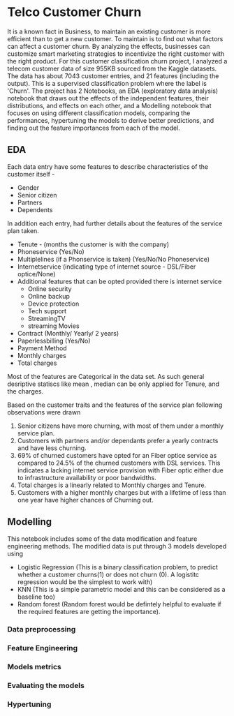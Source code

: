 # Telco Customer Churn

It is a known fact in Business, to maintain an existing customer is more efficient than to get a new customer.  To maintain is to find out what factors can affect a customer churn. By analyzing the effects, businesses can customize smart marketing strategies to incentivize the right customer with the right product. 
For this customer classification churn project, I analyzed a telecom customer data of size 955KB sourced from the Kaggle datasets.  The data has about 7043 customer entries, and 21 features (including the output). This is a supervised classification problem where the label is 'Churn'.  The project has 2 Notebooks, an EDA (exploratory data analysis) notebook that draws out the effects of the independent features, their distributions, and effects on each other, and a Modelling notebook that focuses on using different classification models, comparing the performances, hypertuning the models to derive better predictions, and finding out the feature importances from each of the model. 

## EDA
Each data entry have some features to describe characteristics of the customer itself - 
 * Gender 
 * Senior citizen 
 * Partners
 * Dependents
 
In addition each entry, had further details about the features of the service plan taken.
* Tenute - (months the customer is with the company)
* Phoneservice (Yes/No)
* Multiplelines (if a Phonservice is taken) (Yes/No/No Phoneservice)
* Internetservice (indicating type of internet source - DSL/Fiber optice/None)
* Additional features that can be opted provided there is internet service 
    * Online security
    * Online backup
    * Device protection
    * Tech support
    * StreamingTV
    * streaming Movies
* Contract (Monthly/ Yearly/ 2 years)
* Paperlessbilling (Yes/No)
* Payment Method
* Monthly charges
* Total charges

Most of the features are Categorical in the data set. As such general desriptive statiscs like mean , median can be only applied for Tenure, and the charges. 

Based on the customer traits and the features of the service plan following observations were drawn
1. Senior citizens have more churning, with most of them under a monthly service plan. 
2. Customers with partners and/or dependants prefer a yearly contracts and have less churning.
3. 69% of churned customers have opted for an Fiber optice service as compared to 24.5% of the churned customers with DSL services. This indicates a lacking internet service provision with Fiber optic either due to infrastructure availability or poor bandwidths. 
4. Total charges is a linearly related to Monthly charges and Tenure.
5. Customers with a higher monthly charges but with a lifetime of less than one year have higher chances of Churning out.

## Modelling 

This notebook includes some of the data modification and feature engineering methods. The modified data is put through 3 models developed using  
* Logistic Regression (This is a binary classification problem, to predict whether a customer churns(1) or does not churn (0). A logistitc regression would be the simplest to work with) 
* KNN (This is a simple parametric model and this can be considered as a baseline too) 
* Random forest (Random forest would be defintely helpful to evaluate if the required features are getting the importance).

### Data preprocessing

### Feature Engineering

### Models metrics

### Evaluating the models

### Hypertuning


